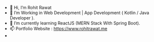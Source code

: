 - 👋 Hi, I’m Rohit Rawat
- 👀 I’m Working in Web Development | App Development ( Kotlin / Java Developer ).
- 🌱 I’m currently learning ReactJS (MERN Stack With Spring Boot).
- 📫 Portfolio Website : https://www.rohitrawat.me
- 

<!---
rohitrawatcse/rohitrawatcse is a ✨ special ✨ repository because its `README.md` (this file) appears on your GitHub profile.
You can click the Preview link to take a look at your changes.
--->
